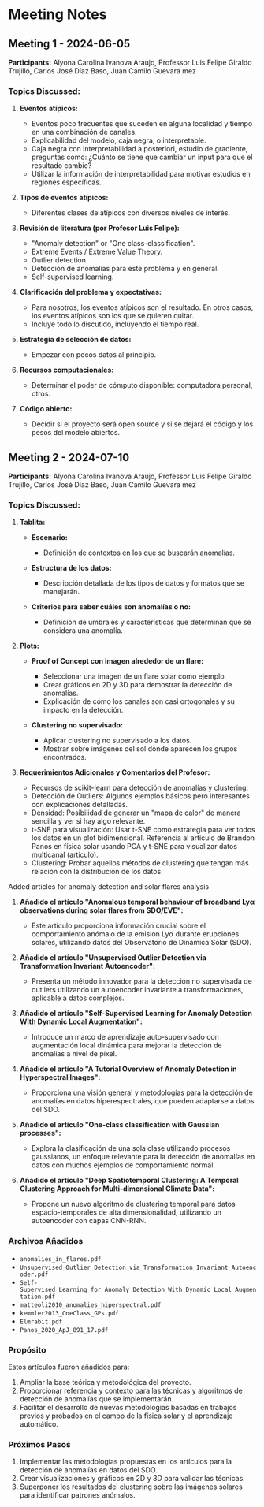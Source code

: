 # Meeting Notes

## Meeting 1 - 2024-06-05

**Participants:** Alyona Carolina Ivanova Araujo, Professor Luis Felipe Giraldo Trujillo, Carlos José Díaz Baso, Juan Camilo Guevara mez

### Topics Discussed:

1. **Eventos atípicos:**

   - Eventos poco frecuentes que suceden en alguna localidad y tiempo en una combinación de canales.
   - Explicabilidad del modelo, caja negra, o interpretable.
   - Caja negra con interpretabilidad a posteriori, estudio de gradiente, preguntas como: ¿Cuánto se tiene que cambiar un input para que el resultado cambie?
   - Utilizar la información de interpretabilidad para motivar estudios en regiones específicas.

2. **Tipos de eventos atípicos:**

   - Diferentes clases de atípicos con diversos niveles de interés.

3. **Revisión de literatura (por Profesor Luis Felipe):**

   - "Anomaly detection" or "One class-classification".
   - Extreme Events / Extreme Value Theory.
   - Outlier detection.
   - Detección de anomalías para este problema y en general.
   - Self-supervised learning.

4. **Clarificación del problema y expectativas:**

   - Para nosotros, los eventos atípicos son el resultado. En otros casos, los eventos atípicos son los que se quieren quitar.
   - Incluye todo lo discutido, incluyendo el tiempo real.

5. **Estrategia de selección de datos:**

   - Empezar con pocos datos al principio.

6. **Recursos computacionales:**

   - Determinar el poder de cómputo disponible: computadora personal, otros.

7. **Código abierto:**

   - Decidir si el proyecto será open source y si se dejará el código y los pesos del modelo abiertos.

## Meeting 2 - 2024-07-10

**Participants:** Alyona Carolina Ivanova Araujo, Professor Luis Felipe Giraldo Trujillo, Carlos José Díaz Baso, Juan Camilo Guevara mez

### Topics Discussed:

1. **Tablita:**

   - **Escenario:**

     - Definición de contextos en los que se buscarán anomalías.

   - **Estructura de los datos:**

     - Descripción detallada de los tipos de datos y formatos que se manejarán.

   - **Criterios para saber cuáles son anomalías o no:**
     - Definición de umbrales y características que determinan qué se considera una anomalía.

2. **Plots:**

   - **Proof of Concept con imagen alrededor de un flare:**

     - Seleccionar una imagen de un flare solar como ejemplo.
     - Crear gráficos en 2D y 3D para demostrar la detección de anomalías.
     - Explicación de cómo los canales son casi ortogonales y su impacto en la detección.

   - **Clustering no supervisado:**
     - Aplicar clustering no supervisado a los datos.
     - Mostrar sobre imágenes del sol dónde aparecen los grupos encontrados.

3. **Requerimientos Adicionales y Comentarios del Profesor:**

   - Recursos de scikit-learn para detección de anomalías y clustering:
   - Detección de Outliers: Algunos ejemplos básicos pero interesantes con explicaciones detalladas.
   - Densidad: Posibilidad de generar un "mapa de calor" de manera sencilla y ver si hay algo relevante.
   - t-SNE para visualización: Usar t-SNE como estrategia para ver todos los datos en un plot bidimensional. Referencia al artículo de Brandon Panos en física solar usando PCA y t-SNE para visualizar datos multicanal (artículo).
   - Clustering: Probar aquellos métodos de clustering que tengan más relación con la distribución de los datos.

Added articles for anomaly detection and solar flares analysis

1. **Añadido el artículo "Anomalous temporal behaviour of broadband Lyα observations during solar flares from SDO/EVE":**

   - Este artículo proporciona información crucial sobre el comportamiento anómalo de la emisión Lyα durante erupciones solares, utilizando datos del Observatorio de Dinámica Solar (SDO).

2. **Añadido el artículo "Unsupervised Outlier Detection via Transformation Invariant Autoencoder":**

   - Presenta un método innovador para la detección no supervisada de outliers utilizando un autoencoder invariante a transformaciones, aplicable a datos complejos.

3. **Añadido el artículo "Self-Supervised Learning for Anomaly Detection With Dynamic Local Augmentation":**

   - Introduce un marco de aprendizaje auto-supervisado con augmentación local dinámica para mejorar la detección de anomalías a nivel de píxel.

4. **Añadido el artículo "A Tutorial Overview of Anomaly Detection in Hyperspectral Images":**

   - Proporciona una visión general y metodologías para la detección de anomalías en datos hiperespectrales, que pueden adaptarse a datos del SDO.

5. **Añadido el artículo "One-class classification with Gaussian processes":**

   - Explora la clasificación de una sola clase utilizando procesos gaussianos, un enfoque relevante para la detección de anomalías en datos con muchos ejemplos de comportamiento normal.

6. **Añadido el artículo "Deep Spatiotemporal Clustering: A Temporal Clustering Approach for Multi-dimensional Climate Data":**
   - Propone un nuevo algoritmo de clustering temporal para datos espacio-temporales de alta dimensionalidad, utilizando un autoencoder con capas CNN-RNN.

### Archivos Añadidos

- `anomalies_in_flares.pdf`
- `Unsupervised_Outlier_Detection_via_Transformation_Invariant_Autoencoder.pdf`
- `Self-Supervised_Learning_for_Anomaly_Detection_With_Dynamic_Local_Augmentation.pdf`
- `matteoli2010_anomalies_hiperspectral.pdf`
- `kemmler2013_OneClass_GPs.pdf`
- `Elmrabit.pdf`
- `Panos_2020_ApJ_891_17.pdf`

### Propósito

Estos artículos fueron añadidos para:

1. Ampliar la base teórica y metodológica del proyecto.
2. Proporcionar referencia y contexto para las técnicas y algoritmos de detección de anomalías que se implementarán.
3. Facilitar el desarrollo de nuevas metodologías basadas en trabajos previos y probados en el campo de la física solar y el aprendizaje automático.

### Próximos Pasos

1. Implementar las metodologías propuestas en los artículos para la detección de anomalías en datos del SDO.
2. Crear visualizaciones y gráficos en 2D y 3D para validar las técnicas.
3. Superponer los resultados del clustering sobre las imágenes solares para identificar patrones anómalos.
